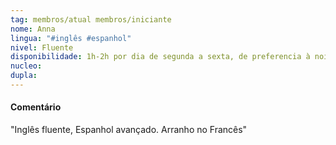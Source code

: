 ```yaml
---
tag: membros/atual membros/iniciante
nome: Anna
lingua: "#inglês #espanhol"
nivel: Fluente
disponibilidade: 1h-2h por dia de segunda a sexta, de preferencia à noite e finais de semana
nucleo: 
dupla: 
---
```


#### Comentário
"Inglês fluente, Espanhol avançado. Arranho no Francês"